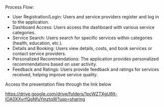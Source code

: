 Process Flow:
* User Registration/Login: Users and service providers register and log in to the application.
* Dashboard Access: Users access the dashboard with various service categories.
* Service Search: Users search for specific services within categories (health, education, etc.).
* Details and Booking: Users view details, costs, and book services or contact service providers.
* Personalized Recommendations: The application provides personalized recommendations based on user activity.
* Feedback and Ratings: Users provide feedback and ratings for services received, helping improve service quality.

Access the presentation files through the link below

https://drive.google.com/drive/folders/1pcWZTXgU6It-IOA0XXyrfQgNfuYmztqW?usp=sharing
